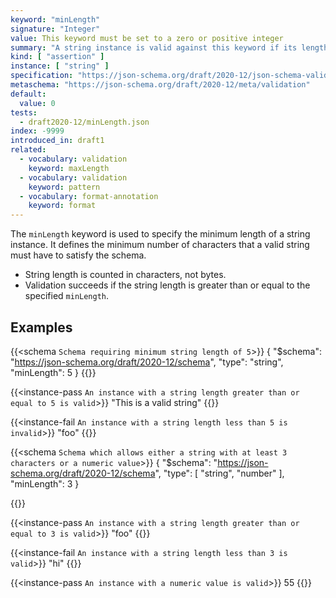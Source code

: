 ```yaml
---
keyword: "minLength"
signature: "Integer"
value: This keyword must be set to a zero or positive integer
summary: "A string instance is valid against this keyword if its length is greater than, or equal to, the value of this keyword."
kind: [ "assertion" ]
instance: [ "string" ]
specification: "https://json-schema.org/draft/2020-12/json-schema-validation.html#section-6.3.2"
metaschema: "https://json-schema.org/draft/2020-12/meta/validation"
default:
  value: 0
tests:
  - draft2020-12/minLength.json
index: -9999
introduced_in: draft1
related:
  - vocabulary: validation
    keyword: maxLength
  - vocabulary: validation
    keyword: pattern
  - vocabulary: format-annotation
    keyword: format
---
```


The `minLength` keyword is used to specify the minimum length of a string instance. It defines the minimum number of characters that a valid string must have to satisfy the schema.

* String length is counted in characters, not bytes.
* Validation succeeds if the string length is greater than or equal to the specified `minLength`.

## Examples

{{<schema `Schema requiring minimum string length of 5`>}}
{
  "$schema": "https://json-schema.org/draft/2020-12/schema",
  "type": "string",
  "minLength": 5
}
{{</schema>}}

{{<instance-pass `An instance with a string length greater than or equal to 5 is valid`>}}
"This is a valid string"
{{</instance-pass>}}

{{<instance-fail `An instance with a string length less than 5 is invalid`>}}
"foo"
{{</instance-fail>}}

{{<schema `Schema which allows either a string with at least 3 characters or a numeric value`>}}
{
  "$schema": "https://json-schema.org/draft/2020-12/schema",
  "type": [ "string", "number" ],
  "minLength": 3
}

{{</schema>}}

{{<instance-pass `An instance with a string length greater than or equal to 3 is valid`>}}
"foo"
{{</instance-pass>}}

{{<instance-fail `An instance with a string length less than 3 is valid`>}}
"hi"
{{</instance-fail>}}

{{<instance-pass `An instance with a numeric value is valid`>}}
55
{{</instance-pass>}}
